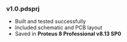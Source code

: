 ### v1.0.pdsprj
- Built and tested successfully
- Included schematic and PCB layout
- Saved in **Proteus 8 Professional v8.13 SP0**
